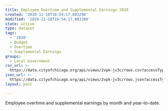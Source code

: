 ```yaml
---
title: Employee Overtime and Supplemental Earnings 2020
created: '2020-11-10T16:54:17.803298'
modified: '2020-11-10T16:54:17.803308'
state: active
type: dataset
tags:
  - '2020'
  - Budget
  - Overtime
  - Supplemental Earnings
groups:
  - Local Government
csv_url: >-
  https://data.cityofchicago.org/api/views/2vpk-jv3c/rows.csv?accessType=DOWNLOAD
json_url: >-
  https://data.cityofchicago.org/api/views/2vpk-jv3c/rows.json?accessType=DOWNLOAD
layout: post

---
```

Employee overtime and supplemental earnings by month and year-to-date.
